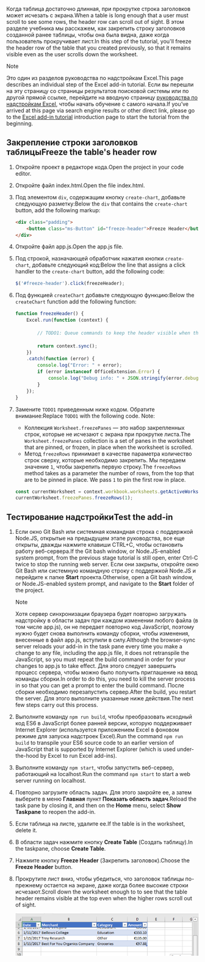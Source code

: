 <span data-ttu-id="f1cab-101">Когда таблица достаточно длинная, при прокрутке строка заголовков может исчезать с экрана.</span><span class="sxs-lookup"><span data-stu-id="f1cab-101">When a table is long enough that a user must scroll to see some rows, the header row can scroll out of sight.</span></span> <span data-ttu-id="f1cab-102">В этом разделе учебника мы расскажем, как закрепить строку заголовков созданной ранее таблицы, чтобы она была видна, даже когда пользователь прокручивает лист.</span><span class="sxs-lookup"><span data-stu-id="f1cab-102">In this step of the tutorial, you'll freeze the header row of the table that you created previously, so that it remains visible even as the user scrolls down the worksheet.</span></span> 

> [!NOTE]
> <span data-ttu-id="f1cab-103">Это один из разделов руководства по надстройкам Excel.</span><span class="sxs-lookup"><span data-stu-id="f1cab-103">This page describes an individual step of the Excel add-in tutorial.</span></span> <span data-ttu-id="f1cab-104">Если вы перешли на эту страницу со страницы результатов поисковой системы или по другой прямой ссылке, перейдите на вводную страницу [руководства по надстройкам Excel](../tutorials/excel-tutorial.yml), чтобы начать обучение с самого начала.</span><span class="sxs-lookup"><span data-stu-id="f1cab-104">If you’ve arrived at this page via search engine results or other direct link, please go to the [Excel add-in tutorial](../tutorials/excel-tutorial.yml) introduction page to start the tutorial from the beginning.</span></span>

## <a name="freeze-the-tables-header-row"></a><span data-ttu-id="f1cab-105">Закрепление строки заголовков таблицы</span><span class="sxs-lookup"><span data-stu-id="f1cab-105">Freeze the table's header row</span></span>

1. <span data-ttu-id="f1cab-106">Откройте проект в редакторе кода.</span><span class="sxs-lookup"><span data-stu-id="f1cab-106">Open the project in your code editor.</span></span>
2. <span data-ttu-id="f1cab-107">Откройте файл index.html.</span><span class="sxs-lookup"><span data-stu-id="f1cab-107">Open the file index.html.</span></span>
3. <span data-ttu-id="f1cab-108">Под элементом `div`, содержащим кнопку `create-chart`, добавьте следующую разметку:</span><span class="sxs-lookup"><span data-stu-id="f1cab-108">Below the `div` that contains the `create-chart` button, add the following markup:</span></span>

    ```html
    <div class="padding">
        <button class="ms-Button" id="freeze-header">Freeze Header</button>
    </div>
    ```

4. <span data-ttu-id="f1cab-109">Откройте файл app.js.</span><span class="sxs-lookup"><span data-stu-id="f1cab-109">Open the app.js file.</span></span>

5. <span data-ttu-id="f1cab-110">Под строкой, назначающей обработчик нажатия кнопки `create-chart`, добавьте следующий код:</span><span class="sxs-lookup"><span data-stu-id="f1cab-110">Below the line that assigns a click handler to the `create-chart` button, add the following code:</span></span>

    ```js
    $('#freeze-header').click(freezeHeader);
    ```

6. <span data-ttu-id="f1cab-111">Под функцией `createChart` добавьте следующую функцию:</span><span class="sxs-lookup"><span data-stu-id="f1cab-111">Below the `createChart` function add the following function:</span></span>

    ```js
    function freezeHeader() {
        Excel.run(function (context) {

            // TODO1: Queue commands to keep the header visible when the user scrolls.

            return context.sync();
        })
        .catch(function (error) {
            console.log("Error: " + error);
            if (error instanceof OfficeExtension.Error) {
                console.log("Debug info: " + JSON.stringify(error.debugInfo));
            }
        });
    }
    ```

7. <span data-ttu-id="f1cab-p103">Замените `TODO1` приведенным ниже кодом. Обратите внимание:</span><span class="sxs-lookup"><span data-stu-id="f1cab-p103">Replace `TODO1` with the following code. Note:</span></span>
   - <span data-ttu-id="f1cab-114">Коллекция `Worksheet.freezePanes` — это набор закрепленных строк, которые не исчезают с экрана при прокрутке листа.</span><span class="sxs-lookup"><span data-stu-id="f1cab-114">The `Worksheet.freezePanes` collection is a set of panes in the worksheet that are pinned, or frozen, in place when the worksheet is scrolled.</span></span>
   - <span data-ttu-id="f1cab-p104">Метод `freezeRows` принимает в качестве параметра количество строк сверху, которые необходимо закрепить. Мы передаем значение `1`, чтобы закрепить первую строку.</span><span class="sxs-lookup"><span data-stu-id="f1cab-p104">The `freezeRows` method takes as a parameter the number of rows, from the top that are to be pinned in place. We pass `1` to pin the first row in place.</span></span>

    ```js
    const currentWorksheet = context.workbook.worksheets.getActiveWorksheet();
    currentWorksheet.freezePanes.freezeRows(1);
    ```

## <a name="test-the-add-in"></a><span data-ttu-id="f1cab-117">Тестирование надстройки</span><span class="sxs-lookup"><span data-stu-id="f1cab-117">Test the add-in</span></span>

1. <span data-ttu-id="f1cab-118">Если окно Git Bash или системная командная строка с поддержкой Node.JS, открытые на предыдущем этапе руководства, все еще открыты, дважды нажмите клавиши CTRL+C, чтобы остановить работу веб-сервера.</span><span class="sxs-lookup"><span data-stu-id="f1cab-118">If the Git bash window, or Node.JS-enabled system prompt, from the previous stage tutorial is still open, enter Ctrl-C twice to stop the running web server.</span></span> <span data-ttu-id="f1cab-119">Если они закрыты, откройте окно Git Bash или системную командную строку с поддержкой Node.JS и перейдите к папке **Start** проекта.</span><span class="sxs-lookup"><span data-stu-id="f1cab-119">Otherwise, open a Git bash window, or Node.JS-enabled system prompt, and navigate to the **Start** folder of the project.</span></span>

     > [!NOTE]
     > <span data-ttu-id="f1cab-120">Хотя сервер синхронизации браузера будет повторно загружать надстройку в области задач при каждом изменении любого файла (в том числе app.js), он не передает повторно код JavaScript, поэтому нужно будет снова выполнить команду сборки, чтобы изменения, внесенные в файл app.js, вступили в силу.</span><span class="sxs-lookup"><span data-stu-id="f1cab-120">Although the browser-sync server reloads your add-in in the task pane every time you make a change to any file, including the app.js file, it does not retranspile the JavaScript, so you must repeat the build command in order for your changes to app.js to take effect.</span></span> <span data-ttu-id="f1cab-121">Для этого следует завершить процесс сервера, чтобы можно было получить приглашение на ввод команды сборки.</span><span class="sxs-lookup"><span data-stu-id="f1cab-121">In order to do this, you need to kill the server process in so that you can get a prompt to enter the build command.</span></span> <span data-ttu-id="f1cab-122">После сборки необходимо перезапустить сервер.</span><span class="sxs-lookup"><span data-stu-id="f1cab-122">After the build, you restart the server.</span></span> <span data-ttu-id="f1cab-123">Для этого выполните указанные ниже действия.</span><span class="sxs-lookup"><span data-stu-id="f1cab-123">The next few steps carry out this process.</span></span>

1. <span data-ttu-id="f1cab-124">Выполните команду `npm run build`, чтобы преобразовать исходный код ES6 в JavaScript более ранней версии, которую поддерживает Internet Explorer (используется приложением Excel в фоновом режиме для запуска надстроек Excel).</span><span class="sxs-lookup"><span data-stu-id="f1cab-124">Run the command `npm run build` to transpile your ES6 source code to an earlier version of JavaScript that is supported by Internet Explorer (which is used under-the-hood by Excel to run Excel add-ins).</span></span>
2. <span data-ttu-id="f1cab-125">Выполните команду `npm start`, чтобы запустить веб-сервер, работающий на localhost.</span><span class="sxs-lookup"><span data-stu-id="f1cab-125">Run the command `npm start` to start a web server running on localhost.</span></span>
4. <span data-ttu-id="f1cab-126">Повторно загрузите область задач. Для этого закройте ее, а затем выберите в меню **Главная** пункт **Показать область задач**.</span><span class="sxs-lookup"><span data-stu-id="f1cab-126">Reload the task pane by closing it, and then on the **Home** menu, select **Show Taskpane** to reopen the add-in.</span></span>
6. <span data-ttu-id="f1cab-127">Если таблица на листе, удалите ее.</span><span class="sxs-lookup"><span data-stu-id="f1cab-127">If the table is in the worksheet, delete it.</span></span>
7. <span data-ttu-id="f1cab-128">В области задач нажмите кнопку **Create Table** (Создать таблицу).</span><span class="sxs-lookup"><span data-stu-id="f1cab-128">In the taskpane, choose **Create Table**.</span></span>
8. <span data-ttu-id="f1cab-129">Нажмите кнопку **Freeze Header** (Закрепить заголовок).</span><span class="sxs-lookup"><span data-stu-id="f1cab-129">Choose the **Freeze Header** button.</span></span>
9. <span data-ttu-id="f1cab-130">Прокрутите лист вниз, чтобы убедиться, что заголовок таблицы по-прежнему остается на экране, даже когда более высокие строки исчезают.</span><span class="sxs-lookup"><span data-stu-id="f1cab-130">Scroll down the worksheet enough to to see that the table header remains visible at the top even when the higher rows scroll out of sight.</span></span>

    ![Учебник Excel | Закрепление заголовка](../images/excel-tutorial-freeze-header.png)
